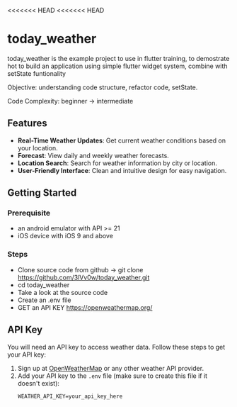 <<<<<<< HEAD
<<<<<<< HEAD
<!-- @format -->

# today_weather

today_weather is the example project to use in flutter training, to demostrate hot to build an application using simple flutter widget system, combine with setState funtionality

Objective: understanding code structure, refactor code, setState.

Code Complexity: beginner -> intermediate

## Features

- **Real-Time Weather Updates**: Get current weather conditions based on your location.
- **Forecast**: View daily and weekly weather forecasts.
- **Location Search**: Search for weather information by city or location.
- **User-Friendly Interface**: Clean and intuitive design for easy navigation.

## Getting Started

### Prerequisite

- an android emulator with API >= 21
- iOS device with iOS 9 and above

### Steps

- Clone source code from github
  -> git clone https://github.com/3lVv0w/today_weather.git
- cd today_weather
- Take a look at the source code
- Create an .env file
- GET an API KEY https://openweathermap.org/



## API Key

You will need an API key to access weather data. Follow these steps to get your API key:

1. Sign up at [OpenWeatherMap](https://openweathermap.org/api) or any other weather API provider.
2. Add your API key to the `.env` file (make sure to create this file if it doesn't exist):
    ```dotenv
    WEATHER_API_KEY=your_api_key_here
    ```




